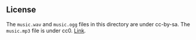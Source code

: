 ## License

The `music.wav` and `music.ogg` files in this directory are under cc-by-sa.
The `music.mp3` file is under cc0. [Link](https://www.freesound.org/people/ShnitzelKiller/sounds/87084/).
